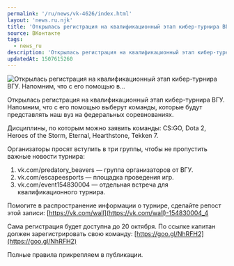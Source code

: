 ```yaml
---
permalink: '/ru/news/vk-4626/index.html'
layout: 'news.ru.njk'
title: 'Открылась регистрация на квалификационный этап кибер-турнира ВГУ. Напомним, что с его помощью в'
source: ВКонтакте
tags:
  - news_ru
description: 'Открылась регистрация на квалификационный этап кибер-турнира ВГУ. Напомним, что с его помощью в…'
updatedAt: 1507615260
---
```

![Открылась регистрация на квалификационный этап кибер-турнира ВГУ. Напомним, что с его помощью в…](https://sun9-12.userapi.com/impf/c841124/v841124351/25125/--F9CtFphqQ.jpg?size=1280x720&quality=96&sign=2a09f0706d0e6af3bc95e766f5bdbeb0&c_uniq_tag=xWwUEdhP8rgMO4ELrT37gB2lhiCYdkQwpFID99XzbSo&type=album)

Открылась регистрация на квалификационный этап кибер-турнира ВГУ. Напомним, что с его помощью выберут команды, которые будут представлять наш вуз на федеральных соревнованиях.

Дисциплины, по которым можно заявить команды: CS:GO, Dota 2, Heroes of the Storm, Eternal, Hearthstone, Tekken 7.

Организаторы просят вступить в три группы, чтобы не пропустить важные новости турнира:
1. vk.com/predatory_beavers — группа организаторов от ВГУ.
2. vk.com/escapeesports — площадка проведения игр.
3. vk.com/event154830004 — отдельная встреча для квалификационного турнира.

Помогите в распространение информации о турнире, сделайте репост этой записи: [https://vk.com/wall](https://vk.com/wall)-154830004_4

Сама регистрация будет доступна до 20 октября. По ссылке капитан должен зарегистрировать свою команду: [https://goo.gl/NhRFH2](https://goo.gl/NhRFH2)

Полные правила прикрепляем в публикации.
